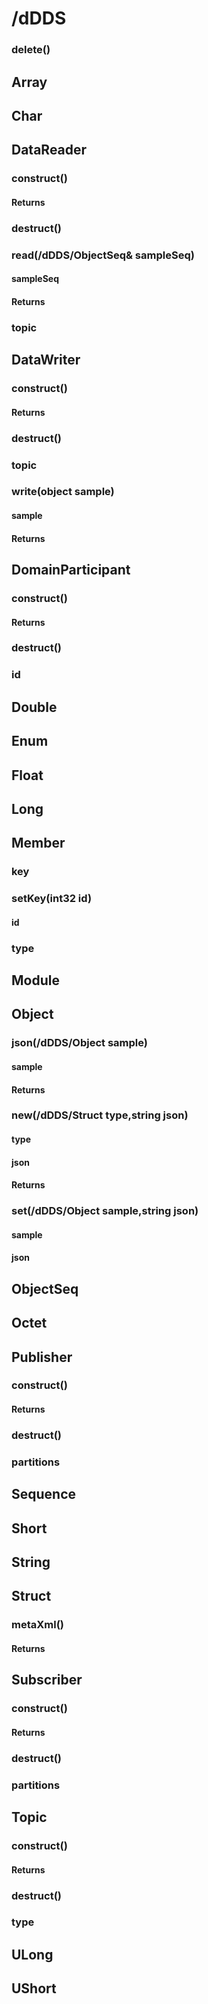# /dDDS
### delete()

## Array

## Char

## DataReader
### construct()
#### Returns
### destruct()
### read(/dDDS/ObjectSeq& sampleSeq)
#### sampleSeq
#### Returns
### topic

## DataWriter
### construct()
#### Returns
### destruct()
### topic
### write(object sample)
#### sample
#### Returns

## DomainParticipant
### construct()
#### Returns
### destruct()
### id

## Double

## Enum

## Float

## Long

## Member
### key
### setKey(int32 id)
#### id
### type

## Module

## Object
### json(/dDDS/Object sample)
#### sample
#### Returns
### new(/dDDS/Struct type,string json)
#### type
#### json
#### Returns
### set(/dDDS/Object sample,string json)
#### sample
#### json

## ObjectSeq

## Octet

## Publisher
### construct()
#### Returns
### destruct()
### partitions

## Sequence

## Short

## String

## Struct
### metaXml()
#### Returns

## Subscriber
### construct()
#### Returns
### destruct()
### partitions

## Topic
### construct()
#### Returns
### destruct()
### type

## ULong

## UShort
